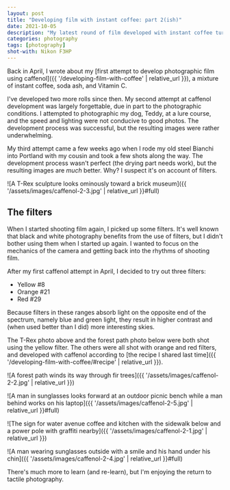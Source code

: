 ```yaml
---
layout: post
title: "Developing film with instant coffee: part 2(ish)"
date: 2021-10-05
description: "My latest round of film developed with instant coffee turned out much better than the first. I think the lens filters did the heavy lifting."
categories: photography
tags: [photography]
shot-with: Nikon F3HP
---
```


Back in April, I wrote about my [first attempt to develop photographic film using caffenol]({{ '/developing-film-with-coffee' | relative_url }}), a mixture of instant coffee, soda ash, and Vitamin C.

I've developed two more rolls since then. My second attempt at caffenol development was largely forgettable, due in part to the photographic conditions. I attempted to photographic my dog, Teddy, at a lure course, and the speed and lighting were not conducive to good photos. The development process was successful, but the resulting images were rather underwhelming.

My third attempt came a few weeks ago when I rode my old steel Bianchi into Portland with my cousin and took a few shots along the way. The development process wasn't perfect (the drying part needs work), but the resulting images are _much_ better. Why? I suspect it's on account of filters.

![A T-Rex sculpture looks ominously toward a brick museum]({{ '/assets/images/caffenol-2-3.jpg' | relative_url }}#full)

## The filters

When I started shooting film again, I picked up some filters. It's well known that black and white photography benefits from the use of filters, but I didn't bother using them when I started up again. I wanted to focus on the mechanics of the camera and getting back into the rhythms of shooting film.

After my first caffenol attempt in April, I decided to try out three filters:

- Yellow #8
- Orange #21
- Red #29

Because filters in these ranges absorb light on the opposite end of the spectrum, namely blue and green light, they result in higher contrast and (when used better than I did) more interesting skies.

The T-Rex photo above and the forest path photo below were both shot using the yellow filter. The others were all shot with orange and red filters, and developed with caffenol according to [the recipe I shared last time]({{ '/developing-film-with-coffee/#recipe' | relative_url }}).

![A forest path winds its way through fir trees]({{ '/assets/images/caffenol-2-2.jpg' | relative_url }})

![A man in sunglasses looks forward at an outdoor picnic bench while a man behind works on his laptop]({{ '/assets/images/caffenol-2-5.jpg' | relative_url }}#full)

![The sign for water avenue coffee and kitchen with the sidewalk below and a power pole with graffiti nearby]({{ '/assets/images/caffenol-2-1.jpg' | relative_url }})

![A man wearing sunglasses outside with a smile and his hand under his chin]({{ '/assets/images/caffenol-2-4.jpg' | relative_url }}#full)

There's much more to learn (and re-learn), but I'm enjoying the return to tactile photography.